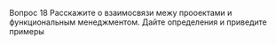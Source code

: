 Вопрос 18
Расскажите о взаимосвязи межу прооектами и функциональным менеджментом. Дайте определения и приведите примеры


